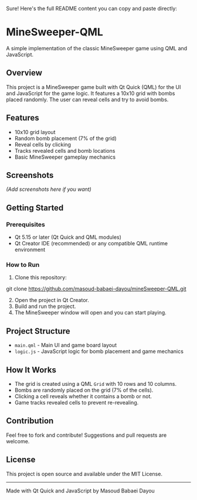 Sure! Here's the full README content you can copy and paste directly:

# MineSweeper-QML

A simple implementation of the classic MineSweeper game using QML and JavaScript.

## Overview

This project is a MineSweeper game built with Qt Quick (QML) for the UI and JavaScript for the game logic. It features a 10x10 grid with bombs placed randomly. The user can reveal cells and try to avoid bombs.

## Features

- 10x10 grid layout
- Random bomb placement (7% of the grid)
- Reveal cells by clicking
- Tracks revealed cells and bomb locations
- Basic MineSweeper gameplay mechanics

## Screenshots

*(Add screenshots here if you want)*

## Getting Started

### Prerequisites

- Qt 5.15 or later (Qt Quick and QML modules)
- Qt Creator IDE (recommended) or any compatible QML runtime environment

### How to Run

1. Clone this repository:

git clone https://github.com/masoud-babaei-dayou/mineSweeper-QML.git

2. Open the project in Qt Creator.
3. Build and run the project.
4. The MineSweeper window will open and you can start playing.

## Project Structure

- `main.qml` - Main UI and game board layout
- `logic.js` - JavaScript logic for bomb placement and game mechanics

## How It Works

- The grid is created using a QML `Grid` with 10 rows and 10 columns.
- Bombs are randomly placed on the grid (7% of the cells).
- Clicking a cell reveals whether it contains a bomb or not.
- Game tracks revealed cells to prevent re-revealing.

## Contribution

Feel free to fork and contribute! Suggestions and pull requests are welcome.

## License

This project is open source and available under the MIT License.

---

Made with Qt Quick and JavaScript by Masoud Babaei Dayou

